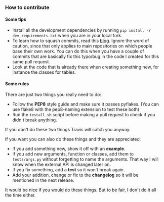 ### How to contribute

#### Some tips

- Install all the development dependencies by running `pip install -r
    dev_requirements.txt` when you are in your local fork.
- To learn how to squash commits, read this
    [blog](http://gitready.com/advanced/2009/02/10/squashing-commits-with-rebase.html).
    Ignore the word of caution, since that only applies to main repositories on
    which people base their own work.
    You can do this when you have a couple of commits that are basically fix
    this typo/bug in the code I created for this same pull request.
- Look at the code that is already there when creating something new, for
    instance the classes for tables.


#### Some rules
There are just two things you really need to do:
- Follow the **PEP8** style guide and make sure it passes pyflakes.
    (You can use flake8 with the pep8-naming extension to test these both)
- Run the `testall.sh` script before making a pull request to check if you
    didn't break anything.

If you don't do these two things Travis will catch you anyway.


If you want you can also do these things and they are appreciated:

- If you add something new, show it off with an **example**.
- If you add new arguments, function or classes, add them to
    `tests/args.py` without forgetting to name the arguments. That way I will know when the external API is changed
    later on.
- If you fix something, add a **test** so it won't break again.
- Add your addition, change or fix to the **changelog** so it will be mentioned
    in the next release.

It would be nice if you would do these things. But to be fair, I don't do it
all the time either.
